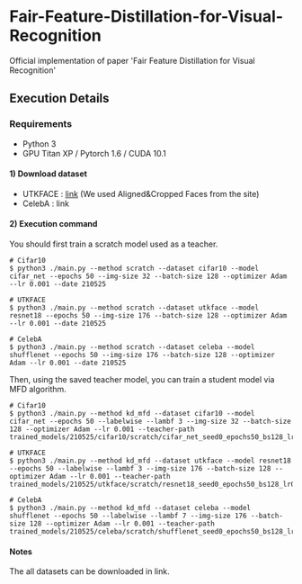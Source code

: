 # Fair-Feature-Distillation-for-Visual-Recognition
Official implementation of paper 'Fair Feature Distillation for Visual Recognition'

## **Execution Details**

### Requirements

- Python 3
- GPU Titan XP / Pytorch 1.6 / CUDA 10.1

#### 1) Download dataset

- UTKFACE : [link](https://susanqq.github.io/UTKFace/) (We used Aligned&Cropped Faces from the site)
- CelebA : link

#### 2) Execution command
You should first train a scratch model used as a teacher.
```
# Cifar10
$ python3 ./main.py --method scratch --dataset cifar10 --model cifar_net --epochs 50 --img-size 32 --batch-size 128 --optimizer Adam --lr 0.001 --date 210525

# UTKFACE
$ python3 ./main.py --method scratch --dataset utkface --model resnet18 --epochs 50 --img-size 176 --batch-size 128 --optimizer Adam --lr 0.001 --date 210525

# CelebA
$ python3 ./main.py --method scratch --dataset celeba --model shufflenet --epochs 50 --img-size 176 --batch-size 128 --optimizer Adam --lr 0.001 --date 210525
```

Then, using the saved teacher model, you can train a student model via MFD algorithm.
```
# Cifar10
$ python3 ./main.py --method kd_mfd --dataset cifar10 --model cifar_net --epochs 50 --labelwise --lambf 3 --img-size 32 --batch-size 128 --optimizer Adam --lr 0.001 --teacher-path trained_models/210525/cifar10/scratch/cifar_net_seed0_epochs50_bs128_lr0.001.pt

# UTKFACE
$ python3 ./main.py --method kd_mfd --dataset utkface --model resnet18 --epochs 50 --labelwise --lambf 3 --img-size 176 --batch-size 128 --optimizer Adam --lr 0.001 --teacher-path trained_models/210525/utkface/scratch/resnet18_seed0_epochs50_bs128_lr0.001.pt

# CelebA
$ python3 ./main.py --method kd_mfd --dataset celeba --model shufflenet --epochs 50 --labelwise --lambf 7 --img-size 176 --batch-size 128 --optimizer Adam --lr 0.001 --teacher-path trained_models/210525/celeba/scratch/shufflenet_seed0_epochs50_bs128_lr0.001.pt
```

#### Notes

The all datasets can be downloaded in link.

